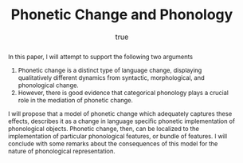 ---
layout: paper
title: "Phonetic Change and Phonology"
year: 2011
author: [ { name: "Josef Fruehwald", url: "https://jofrhwld.github.io" }]
abstract: "In this paper, I will attempt to support the following two arguments
			<ol>
			<li>Phonetic change is a distinct type of language change, displaying qualitatively different dynamics from syntactic, morphological, and phonological change.</li>
			<li>However, there is good evidence that categorical phonology
				plays a crucial role in the mediation of phonetic change.</li>
			</ol>
			I will propose that a model of phonetic change which adequately
			captures these effects, describes it as a change in language specific
			phonetic implementation of phonological objects. Phonetic change,
			then, can be localized to the implementation of particular phonological features, or bundle of features. I will conclude with some remarks
			about the consequences of this model for the nature of phonological
			representation."
presented: [{conf: "MFM 19", url: "http://www.englang.ed.ac.uk/mfm/19mfm.html"} ]
published: []
docs: [{format: "Handout [PDF]", url: "/papers/mfm_handout.pdf", local: true }]
categories: [talk]
display-category: "Talk"
comments: true
---